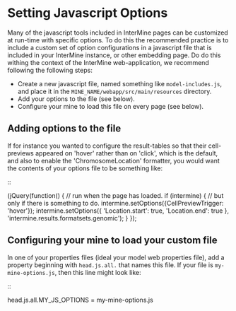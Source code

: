 Setting Javascript Options
===========================

Many of the javascript tools included in InterMine pages can be customized
at run-time with specific options. To do this the recommended practice is to
include a custom set of option configurations in a javascript file that is included
in your InterMine instance, or other embedding page. Do do this withing the
context of the InterMine web-application, we recommend following the following
steps:

* Create a new javascript file, named something like `model-includes.js`, and place 
  it in the `MINE_NAME/webapp/src/main/resources` directory.
* Add your options to the file (see below).
* Configure your mine to load this file on every page (see below).

Adding options to the file
----------------------------

If for instance you wanted to configure the result-tables so that their cell-previews
appeared on 'hover' rather than on 'click', which is the default, and also to enable the
'ChromosomeLocation' formatter, you would want the contents of your options file to be something
like:

::

  (jQuery(function() { // run when the page has loaded.
    if (intermine) {   // but only if there is something to do.
      intermine.setOptions({CellPreviewTrigger: 'hover'});
      intermine.setOptions({
        'Location.start': true,
        'Location.end': true
      }, 'intermine.results.formatsets.genomic');
    }
  });

Configuring your mine to load your custom file
------------------------------------------------

In one of your properties files (ideal your model web properties file), add a property beginning
with `head.js.all.` that names this file. If your file is `my-mine-options.js`, then this
line might look like:

::

  head.js.all.MY_JS_OPTIONS = my-mine-options.js
  
